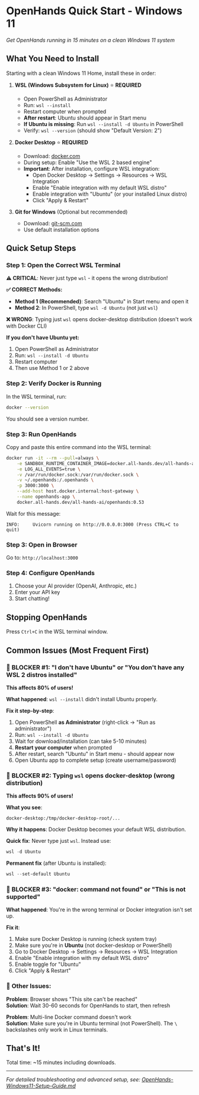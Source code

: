 # OpenHands Quick Start - Windows 11

*Get OpenHands running in 15 minutes on a clean Windows 11 system*

## What You Need to Install

Starting with a clean Windows 11 Home, install these in order:

1. **WSL (Windows Subsystem for Linux)** ⭐ **REQUIRED**
   - Open PowerShell as Administrator
   - Run: `wsl --install`
   - Restart computer when prompted
   - **After restart**: Ubuntu should appear in Start menu
   - **If Ubuntu is missing**: Run `wsl --install -d Ubuntu` in PowerShell
   - Verify: `wsl --version` (should show "Default Version: 2")

2. **Docker Desktop** ⭐ **REQUIRED**
   - Download: [docker.com](https://www.docker.com/products/docker-desktop/)
   - During setup: Enable "Use the WSL 2 based engine"
   - **Important**: After installation, configure WSL integration:
     - Open Docker Desktop → Settings → Resources → WSL Integration
     - Enable "Enable integration with my default WSL distro"
     - Enable integration with "Ubuntu" (or your installed Linux distro)
     - Click "Apply & Restart"

3. **Git for Windows** (Optional but recommended)
   - Download: [git-scm.com](https://git-scm.com/download/win)
   - Use default installation options

## Quick Setup Steps

### Step 1: Open the Correct WSL Terminal
**⚠️ CRITICAL**: Never just type `wsl` - it opens the wrong distribution!

**✅ CORRECT Methods:**
- **Method 1 (Recommended)**: Search "Ubuntu" in Start menu and open it
- **Method 2**: In PowerShell, type `wsl -d Ubuntu` (not just `wsl`)

**❌ WRONG**: Typing just `wsl` opens docker-desktop distribution (doesn't work with Docker CLI)

**If you don't have Ubuntu yet:**
1. Open PowerShell as Administrator
2. Run: `wsl --install -d Ubuntu`
3. Restart computer
4. Then use Method 1 or 2 above

### Step 2: Verify Docker is Running
In the WSL terminal, run:
```bash
docker --version
```
You should see a version number.

### Step 3: Run OpenHands
Copy and paste this entire command into the WSL terminal:

```bash
docker run -it --rm --pull=always \
    -e SANDBOX_RUNTIME_CONTAINER_IMAGE=docker.all-hands.dev/all-hands-ai/runtime:0.53-nikolaik \
    -e LOG_ALL_EVENTS=true \
    -v /var/run/docker.sock:/var/run/docker.sock \
    -v ~/.openhands:/.openhands \
    -p 3000:3000 \
    --add-host host.docker.internal:host-gateway \
    --name openhands-app \
    docker.all-hands.dev/all-hands-ai/openhands:0.53
```

Wait for this message:
```
INFO:     Uvicorn running on http://0.0.0.0:3000 (Press CTRL+C to quit)
```

### Step 3: Open in Browser
Go to: `http://localhost:3000`

### Step 4: Configure OpenHands
1. Choose your AI provider (OpenAI, Anthropic, etc.)
2. Enter your API key
3. Start chatting!

## Stopping OpenHands
Press `Ctrl+C` in the WSL terminal window.

## Common Issues (Most Frequent First)

### 🚨 **BLOCKER #1**: "I don't have Ubuntu" or "You don't have any WSL 2 distros installed"
**This affects 80% of users!**

**What happened**: `wsl --install` didn't install Ubuntu properly.

**Fix it step-by-step**:
1. Open PowerShell **as Administrator** (right-click → "Run as administrator")
2. Run: `wsl --install -d Ubuntu`
3. Wait for download/installation (can take 5-10 minutes)
4. **Restart your computer** when prompted
5. After restart, search "Ubuntu" in Start menu - should appear now
6. Open Ubuntu app to complete setup (create username/password)

### 🚨 **BLOCKER #2**: Typing `wsl` opens docker-desktop (wrong distribution)
**This affects 90% of users!**

**What you see**: 
```
docker-desktop:/tmp/docker-desktop-root/...
```

**Why it happens**: Docker Desktop becomes your default WSL distribution.

**Quick fix**: Never type just `wsl`. Instead use:
```powershell
wsl -d Ubuntu
```

**Permanent fix** (after Ubuntu is installed):
```powershell
wsl --set-default Ubuntu
```

### 🚨 **BLOCKER #3**: "docker: command not found" or "This is not supported"
**What happened**: You're in the wrong terminal or Docker integration isn't set up.

**Fix it**:
1. Make sure Docker Desktop is running (check system tray)
2. Make sure you're in **Ubuntu** (not docker-desktop or PowerShell)
3. Go to Docker Desktop → Settings → Resources → WSL Integration
4. Enable "Enable integration with my default WSL distro"
5. Enable toggle for "Ubuntu"
6. Click "Apply & Restart"

### 🔧 **Other Issues**:

**Problem**: Browser shows "This site can't be reached"  
**Solution**: Wait 30-60 seconds for OpenHands to start, then refresh

**Problem**: Multi-line Docker command doesn't work  
**Solution**: Make sure you're in Ubuntu terminal (not PowerShell). The `\` backslashes only work in Linux terminals.

## That's It!
Total time: ~15 minutes including downloads.

---
*For detailed troubleshooting and advanced setup, see: [OpenHands-Windows11-Setup-Guide.md](OpenHands-Windows11-Setup-Guide.md)*